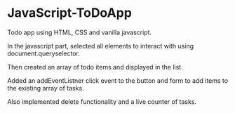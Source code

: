 # JavaScript-ToDoApp

Todo app using HTML, CSS and vanilla javascript.

In the javascript part, selected all elements to interact with using document.queryselector.

Then created an array of todo items and displayed in the list.

Added an addEventListner click event to the button and form to add items to the existing array of tasks.

Also implemented delete functionality and a live counter of tasks. 
